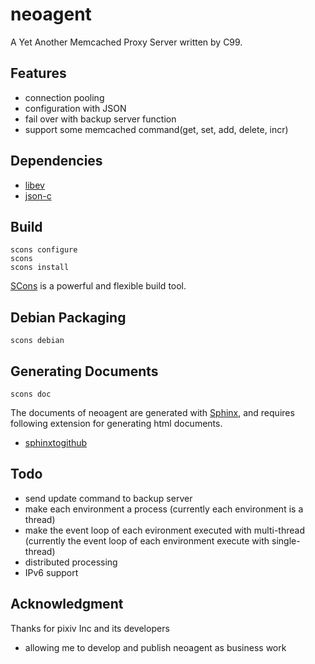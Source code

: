 neoagent
===========
A Yet Another Memcached Proxy Server written by C99.

## Features

  - connection pooling
  - configuration with JSON
  - fail over with backup server function
  - support some memcached command(get, set, add, delete, incr)

## Dependencies

  - [libev](http://software.schmorp.de/pkg/libev.html)
  - [json-c](http://oss.metaparadigm.com/json-c/)

## Build

    scons configure
    scons 
    scons install

[SCons](http://www.scons.org/) is a powerful and flexible build tool.

## Debian Packaging

    scons debian

## Generating Documents

    scons doc

The documents of neoagent are generated with [Sphinx](http://sphinx.pocoo.org/), and requires following extension for generating html documents.

  -  [sphinxtogithub](https://github.com/michaeljones/sphinx-to-github)

## Todo

  - send update command to backup server
  - make each environment a process (currently each environment is a thread)
  - make the event loop of each evironment executed with multi-thread (currently the event loop of each environment execute with single-thread)
  - distributed processing
  - IPv6 support

## Acknowledgment

Thanks for pixiv Inc and its developers 

  - allowing me to develop and publish neoagent as business work
